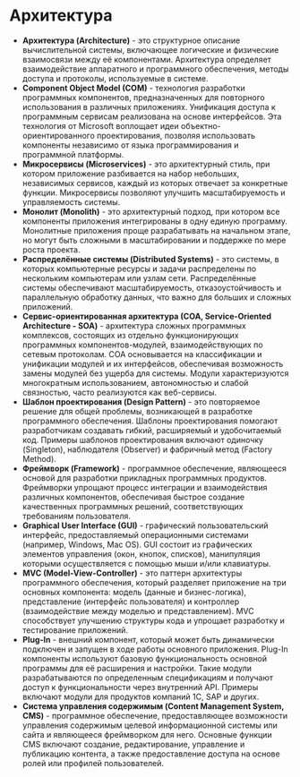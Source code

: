 # Архитектура

- **Архитектура (Architecture)** - это структурное описание вычислительной системы, включающее логические и физические взаимосвязи между её компонентами. Архитектура определяет взаимодействие аппаратного и программного обеспечения, методы доступа и протоколы, используемые в системе.
- **Component Object Model (COM)** - технология разработки программных компонентов, предназначенных для повторного использования в различных приложениях. Унификация доступа к программным сервисам реализована на основе интерфейсов. Эта технология от Microsoft воплощает идеи объектно-ориентированного проектирования, позволяя использовать компоненты независимо от языка программирования и программной платформы.
- **Микросервисы (Microservices)** - это архитектурный стиль, при котором приложение разбивается на набор небольших, независимых сервисов, каждый из которых отвечает за конкретные функции. Микросервисы позволяют улучшить масштабируемость и управляемость системы.
- **Монолит (Monolith)** - это архитектурный подход, при котором все компоненты приложения интегрированы в одну единую программу. Монолитные приложения проще разрабатывать на начальном этапе, но могут быть сложными в масштабировании и поддержке по мере роста проекта.
- **Распределённые системы (Distributed Systems)** - это системы, в которых компьютерные ресурсы и задачи распределены по нескольким компьютерам или узлам сети. Распределённые системы обеспечивают масштабируемость, отказоустойчивость и параллельную обработку данных, что важно для больших и сложных приложений.
- **Сервис-ориентированная архитектура (СОА, Service-Oriented Architecture - SOA)** - архитектура сложных программных комплексов, состоящих из отдельно функционирующих программных компонентов-модулей, взаимодействующих по сетевым протоколам. СОА основывается на классификации и унификации модулей и их интерфейсов, обеспечивая возможность замены модулей без ущерба для системы. Модули характеризуются многократным использованием, автономностью и слабой связностью, часто реализуются как веб-сервисы.
- **Шаблон проектирования (Design Pattern)** - это повторяемое решение для общей проблемы, возникающей в разработке программного обеспечения. Шаблоны проектирования помогают разработчикам создавать гибкий, расширяемый и удобочитаемый код. Примеры шаблонов проектирования включают одиночку (Singleton), наблюдателя (Observer) и фабричный метод (Factory Method).
- **Фреймворк (Framework)** - программное обеспечение, являющееся основой для разработки прикладных программных продуктов. Фреймворки упрощают процесс интеграции и взаимодействия различных компонентов, обеспечивая быстрое создание качественных программных решений, соответствующих требованиям пользователя.
- **Graphical User Interface (GUI)** - графический пользовательский интерфейс, предоставляемый операционными системами (например, Windows, Mac OS). GUI состоит из графических элементов управления (окон, кнопок, списков), манипуляция которыми осуществляется с помощью мыши и/или клавиатуры.
- **MVC (Model-View-Controller)** - это паттерн архитектуры программного обеспечения, который разделяет приложение на три основных компонента: модель (данные и бизнес-логика), представление (интерфейс пользователя) и контроллер (взаимодействие между моделью и представлением). MVC способствует улучшению структуры кода и упрощает разработку и тестирование приложений.
- **Plug-In** - внешний компонент, который может быть динамически подключен и запущен в ходе работы основного приложения. Plug-In компоненты используют базовую функциональность основной программы для её расширения и настройки. Такие модули разрабатываются по определенным спецификациям и получают доступ к функциональности через внутренний API. Примеры включают модули для продуктов компаний 1С, SAP и других.
- **Система управления содержимым (Content Management System, CMS)** - программное обеспечение, предоставляющее возможности управления содержимым целевой информационной системы или сайта и являющееся фреймворком для него. Основные функции CMS включают создание, редактирование, управление и публикацию контента, а также предоставление доступа на основе ролей или профилей пользователей.
